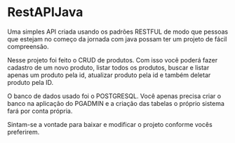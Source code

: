 # RestAPIJava

Uma simples API criada usando os padrões RESTFUL de modo que pessoas que estejam no começo da jornada com java possam ter um projeto de fácil compreensão.

Nesse projeto foi feito o CRUD de produtos. Com isso você poderá fazer cadastro de um novo produto, listar todos os produtos, buscar e listar apenas um produto pela id, atualizar produto pela id e também deletar produto pela ID.

O banco de dados usado foi o POSTGRESQL. Você apenas precisa criar o banco na aplicação do PGADMIN e a criação das tabelas o próprio sistema fará por conta própria.

Sintam-se a vontade para baixar e modificar o projeto conforme vocês preferirem.
